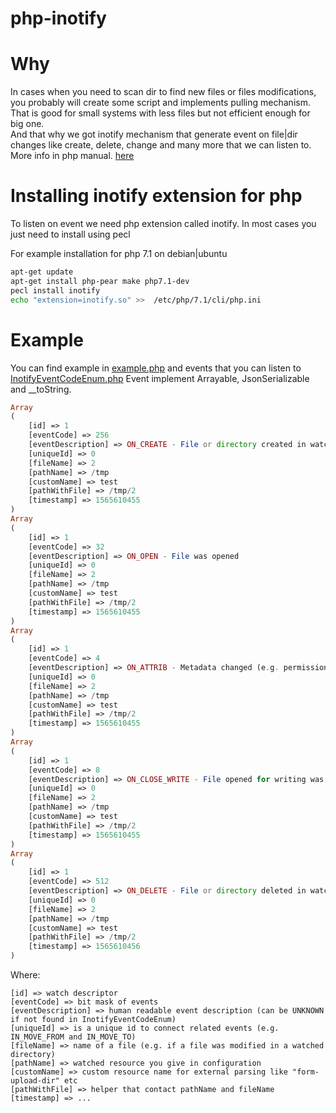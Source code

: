 php-inotify
=========

Why
=========
In cases when you need to scan dir to find new files or files modifications, 
you probably will create some script and implements pulling mechanism.
That is good for small systems with less files but not efficient enough for big one.  
And that why we got inotify mechanism that generate event on file|dir changes 
like create, delete, change and many more that we can listen to.
More info in php manual. [here](https://www.php.net/manual/en/book.inotify.php) 


Installing inotify extension for php 
=========
To listen on event we need php extension called inotify.
In most cases you just need to install using pecl

For example installation for php 7.1 on debian|ubuntu

```bash
apt-get update
apt-get install php-pear make php7.1-dev
pecl install inotify 
echo "extension=inotify.so" >>  /etc/php/7.1/cli/php.ini
```

Example
=========
You can find example in 
[example.php](https://github.com/krowinski/php-inotify/blob/master/example/example.php)
and events that you can listen to [InotifyEventCodeEnum.php](https://github.com/krowinski/php-inotify/blob/master/src/Inotify/InotifyEventCodeEnum.php)
Event implement Arrayable, JsonSerializable and __toString.
 
```php
Array
(
    [id] => 1
    [eventCode] => 256
    [eventDescription] => ON_CREATE - File or directory created in watched directory
    [uniqueId] => 0
    [fileName] => 2
    [pathName] => /tmp
    [customName] => test
    [pathWithFile] => /tmp/2
    [timestamp] => 1565610455
)
Array
(
    [id] => 1
    [eventCode] => 32
    [eventDescription] => ON_OPEN - File was opened
    [uniqueId] => 0
    [fileName] => 2
    [pathName] => /tmp
    [customName] => test
    [pathWithFile] => /tmp/2
    [timestamp] => 1565610455
)
Array
(
    [id] => 1
    [eventCode] => 4
    [eventDescription] => ON_ATTRIB - Metadata changed (e.g. permissions, mtime, etc.)
    [uniqueId] => 0
    [fileName] => 2
    [pathName] => /tmp
    [customName] => test
    [pathWithFile] => /tmp/2
    [timestamp] => 1565610455
)
Array
(
    [id] => 1
    [eventCode] => 8
    [eventDescription] => ON_CLOSE_WRITE - File opened for writing was closed
    [uniqueId] => 0
    [fileName] => 2
    [pathName] => /tmp
    [customName] => test
    [pathWithFile] => /tmp/2
    [timestamp] => 1565610455
)
Array
(
    [id] => 1
    [eventCode] => 512
    [eventDescription] => ON_DELETE - File or directory deleted in watched directory
    [uniqueId] => 0
    [fileName] => 2
    [pathName] => /tmp
    [customName] => test
    [pathWithFile] => /tmp/2
    [timestamp] => 1565610456
)
```

Where:
```
[id] => watch descriptor
[eventCode] => bit mask of events
[eventDescription] => human readable event description (can be UNKNOWN if not found in InotifyEventCodeEnum)
[uniqueId] => is a unique id to connect related events (e.g. IN_MOVE_FROM and IN_MOVE_TO)
[fileName] => name of a file (e.g. if a file was modified in a watched directory)
[pathName] => watched resource you give in configuration
[customName] => custom resource name for external parsing like "form-upload-dir" etc
[pathWithFile] => helper that contact pathName and fileName
[timestamp] => ...
```